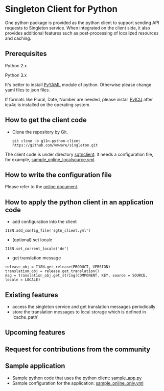 Singleton Client for Python
============

One python package is provided as the python client to support sending API requests to Singleton service.
When integrated on the client side, it also provides additional features such as post-processing of localized resources and caching.


Prerequisites
------------

Python 2.x

Python 3.x

It's better to install [PyYAML](https://pypi.org/project/PyYAML/) module of python. Otherwise please change yaml files to json files.

If formats like Plural, Date, Number are needed, please install [PyICU](https://pypi.org/project/PyICU/) after icu4c is installed on the operating system.


How to get the client code
------------

 * Clone the repository by Git.
    ```
    git clone -b g11n-python-client https://github.com/vmware/singleton.git
    ```

The client code is under directory [sgtnclient](https://github.com/vmware/singleton/blob/g11n-python-client/sgtn4python/sgtnclient).
It needs a configuration file, for example, [sample_online_localsource.yml](https://github.com/vmware/singleton/blob/g11n-python-client/sgtn4python/sample/sample_online_localsource.yml).


How to write the configuration file
------------

Please refer to the [online document](https://github.com/vmware/singleton/blob/website/content/en/docs/overview/singleton-sdk/python-client-introduction.md#how-to-write-a-configuration-file).


How to apply the python client in an application code
------------
 * add configuration into the client
```
I18N.add_config_file('sgtn_client.yml')
```
 * (optional) set locale
```
I18N.set_current_locale('de')
```
 * get translation message
```
release_obj = I18N.get_release(PRODUCT, VERSION)
translation_obj = release.get_translation()
msg = translation_obj.get_string(COMPONENT, KEY, source = SOURCE, locale = LOCALE)
```


Existing features
------------
 * access the singleton service and get translation messages periodically
 * store the translation messages to local storage which is defined in 'cache_path'

Upcoming features
------------

Request for contributions from the community
------------

Sample application
------------
 * Sample python code that uses the python client: [sample_app.py](sgtn4python/sample/sample_app.py)
 * Sample configuration for the application: [sample_online_only.yml](sgtn4python/sample/sample_online_only.yml)
